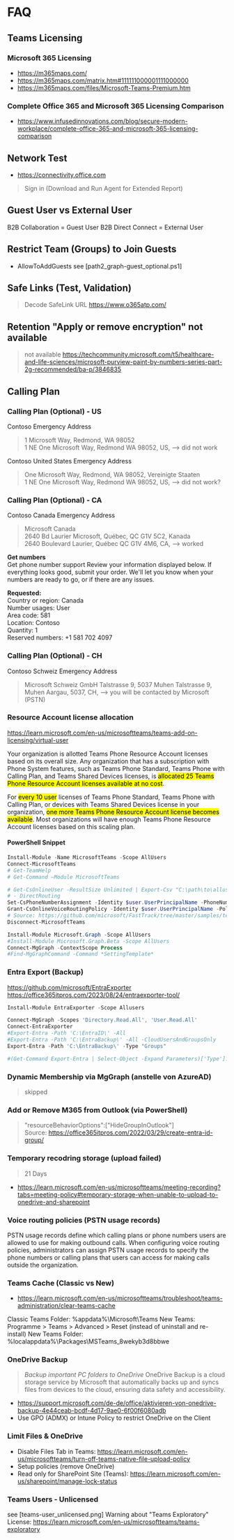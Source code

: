 # FAQ

## Teams Licensing

### Microsoft 365 Licensing

- <https://m365maps.com/>
- <https://m365maps.com/matrix.htm#111111000001111000000>
- <https://m365maps.com/files/Microsoft-Teams-Premium.htm>

### Complete Office 365 and Microsoft 365 Licensing Comparison

- <https://www.infusedinnovations.com/blog/secure-modern-workplace/complete-office-365-and-microsoft-365-licensing-comparison>

## Network Test

- <https://connectivity.office.com>

> Sign in (Download and Run Agent for Extended Report)

## Guest User vs External User

B2B Collaboration = Guest User
B2B Direct Connect = External User

## Restrict Team (Groups) to Join Guests

- AllowToAddGuests
see [path2_graph-guest_optional.ps1]

## Safe Links (Test, Validation)

> Decode SafeLink URL
<https://www.o365atp.com/>

## Retention "Apply or remove encryption" not available
>
> not available
<https://techcommunity.microsoft.com/t5/healthcare-and-life-sciences/microsoft-purview-paint-by-numbers-series-part-2g-recommended/ba-p/3846835>

## Calling Plan

### Calling Plan (Optional) - US

Contoso Emergency Address
> 1 Microsoft Way, Redmond, WA 98052  
> 1 NE One Microsoft Way, Redmond WA 98052, US, --> did not work

Contoso United States Emergency Address
> One Microsoft Way, Redmond, WA 98052, Vereinigte Staaten  
> 1 NE One Microsoft Way, Redmond WA 98052, US, --> did not work?

### Calling Plan (Optional) - CA

Contoso Canada Emergency Address
> Microsoft Canada  
> 2640 Bd Laurier Microsoft, Québec, QC G1V 5C2, Kanada  
> 2640 Boulevard Laurier, Québec QC G1V 4M6, CA, --> worked

**Get numbers**  
Get phone number support
Review your information displayed below. If everything looks good, submit your order. We'll let you know when your numbers are ready to go, or if there are any issues.

**Requested:**  
    Country or region: Canada  
    Number usages: User  
    Area code: 581  
    Location: Contoso  
    Quantity: 1  
    Reserved numbers: +1 581 702 4097  

### Calling Plan (Optional) - CH

Contoso Schweiz Emergency Address
> Microsoft Schweiz GmbH
> Talstrasse 9, 5037 Muhen
> Talstrasse 9, Muhen Aargau, 5037, CH, --> you will be contacted by Microsoft (PSTN)

### Resource Account license allocation

<https://learn.microsoft.com/en-us/microsoftteams/teams-add-on-licensing/virtual-user>

Your organization is allotted Teams Phone Resource Account licenses based on its overall size. Any organization that has a subscription with Phone System features, such as Teams Phone Standard, Teams Phone with Calling Plan, and Teams Shared Devices licenses, is <mark>allocated 25 Teams Phone Resource Account licenses available at no cost</mark>.

For <mark>every 10 user</mark> licenses of Teams Phone Standard, Teams Phone with Calling Plan, or devices with Teams Shared Devices license in your organization, <mark>one more Teams Phone Resource Account license becomes available</mark>. Most organizations will have enough Teams Phone Resource Account licenses based on this scaling plan.

#### PowerShell Snippet

```powershell
Install-Module -Name MicrosoftTeams -Scope AllUsers
Connect-MicrosoftTeams
# Get-TeamHelp
# Get-Command –Module MicrosoftTeams 

# Get-CsOnlineUser -ResultSize Unlimited | Export-Csv "C:\path\to\allusers.csv"
# - DirectRouting
Set-CsPhoneNumberAssignment -Identity $user.UserPrincipalName -PhoneNumber $user.PhoneNumber -PhoneNumberType $user.PhoneNumberType
Grant-CsOnlineVoiceRoutingPolicy -Identity $user.UserPrincipalName -PolicyName $user.VoiceRoutingPolicy
# Source: https://github.com/microsoft/FastTrack/tree/master/samples/teams-phonesystem-snippets
Disconnect-MicrosoftTeams

Install-Module Microsoft.Graph -Scope AllUsers
#Install-Module Microsoft.Graph.Beta -Scope AllUsers
Connect-MgGraph -ContextScope Process
#Find-MgGraphCommand -Command *SettingTemplate*

```

### Entra Export (Backup)

<https://github.com/microsoft/EntraExporter>
<https://office365itpros.com/2023/08/24/entraexporter-tool/>

```powershell
Install-Module EntraExporter -Scope Allusers

Connect-MgGraph -Scopes 'Directory.Read.All', 'User.Read.All'
Connect-EntraExporter
#Export-Entra -Path 'C:\EntraID\' -All
#Export-Entra -Path 'C:\EntraBackup\' -All -CloudUsersAndGroupsOnly
Export-Entra -Path 'C:\EntraBackup\' -Type "Groups"

#(Get-Command Export-Entra | Select-Object -Expand Parameters)['Type'].Attributes.ValidValues
```

### Dynamic Membership via MgGraph (anstelle von AzureAD)

> skipped

### Add or Remove M365 from Outlook (via PowerShell)

> "resourceBehaviorOptions":["HideGroupInOutlook"]  
Source: <https://office365itpros.com/2022/03/29/create-entra-id-group/>

### Temporary recodring storage (upload failed)

> 21 Days

- <https://learn.microsoft.com/en-us/microsoftteams/meeting-recording?tabs=meeting-policy#temporary-storage-when-unable-to-upload-to-onedrive-and-sharepoint>

### Voice routing policies (PSTN usage records)

PSTN usage records define which calling plans or phone numbers users are allowed to use for making outbound calls. When configuring voice routing policies, administrators can assign PSTN usage records to specify the phone numbers or calling plans that users can access for making calls outside the organization.

### Teams Cache (Classic vs New)

- <https://learn.microsoft.com/en-us/microsoftteams/troubleshoot/teams-administration/clear-teams-cache>

Classic Teams Folder: %appdata%\Microsoft\Teams
New Teams: Programme > Teams > Advanced > Reset (instead of uninstall and re-install)
New Teams Folder: %localappdata%\Packages\MSTeams_8wekyb3d8bbwe

### OneDrive Backup
>
> *Backup important PC folders to OneDrive*
> OneDrive Backup is a cloud storage service by Microsoft that automatically backs up and syncs files from devices to the cloud, ensuring data safety and accessibility.

- <https://support.microsoft.com/de-de/office/aktivieren-von-onedrive-backup-4e44ceab-bcdf-4d17-9ae0-6f00f6080adb>
- Use GPO (ADMX) or Intune Policy to restrict OneDrive on the Client

### Limit Files & OneDrive

- Disable Files Tab in Teams: <https://learn.microsoft.com/en-us/microsoftteams/turn-off-teams-native-file-upload-policy>
- Setup policies (remove OneDrive)
- Read only for SharePoint Site (Teams): <https://learn.microsoft.com/en-us/sharepoint/manage-lock-status>

### Teams Users - Unlicensed

see [teams-user_unlicensed.png]
Warning about "Teams Exploratory" License: <https://learn.microsoft.com/en-us/microsoftteams/teams-exploratory>
